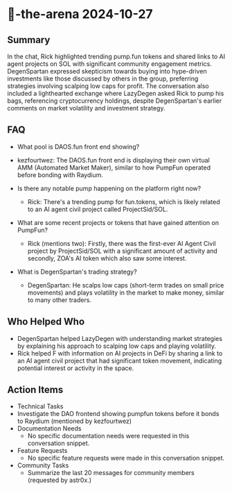 # 🤖-the-arena 2024-10-27

## Summary
 In the chat, Rick highlighted trending pump.fun tokens and shared links to AI agent projects on SOL with significant community engagement metrics. DegenSpartan expressed skepticism towards buying into hype-driven investments like those discussed by others in the group, preferring strategies involving scalping low caps for profit. The conversation also included a lighthearted exchange where LazyDegen asked Rick to pump his bags, referencing cryptocurrency holdings, despite DegenSpartan's earlier comments on market volatility and investment strategy.

## FAQ
 - What pool is DAOS.fun front end showing?
  - kezfourtwez: The DAOS.fun front end is displaying their own virtual AMM (Automated Market Maker), similar to how PumpFun operated before bonding with Raydium.

- Is there any notable pump happening on the platform right now?
  - Rick: There's a trending pump for fun.tokens, which is likely related to an AI agent civil project called ProjectSid/SOL.

- What are some recent projects or tokens that have gained attention on PumpFun?
  - Rick (mentions two): Firstly, there was the first-ever AI Agent Civil project by ProjectSid/SOL with a significant amount of activity and secondly, ZOA's AI token which also saw some interest.

- What is DegenSpartan's trading strategy?
  - DegenSpartan: He scalps low caps (short-term trades on small price movements) and plays volatility in the market to make money, similar to many other traders.

## Who Helped Who
 - DegenSpartan helped LazyDegen with understanding market strategies by explaining his approach to scalping low caps and playing volatility.
- Rick helped F with information on AI projects in DeFi by sharing a link to an AI agent civil project that had significant token movement, indicating potential interest or activity in the space.

## Action Items
 - Technical Tasks
  - Investigate the DAO frontend showing pumpfun tokens before it bonds to Raydium (mentioned by kezfourtwez)
- Documentation Needs
  - No specific documentation needs were requested in this conversation snippet.
- Feature Requests
  - No specific feature requests were made in this conversation snippet.
- Community Tasks
  - Summarize the last 20 messages for community members (requested by astr0x.)

